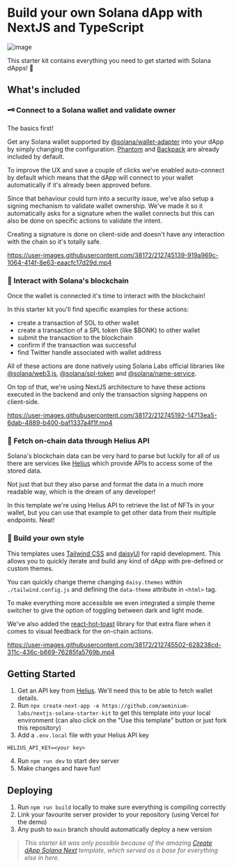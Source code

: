 # Build your own Solana dApp with NextJS and TypeScript

![image](https://user-images.githubusercontent.com/38172/212745837-5de1adb8-7bca-4af1-9772-9e9547a4a06b.png)

This starter kit contains everything you need to get started with Solana dApps! 🚀

## What's included

### **🗝️ Connect to a Solana wallet and validate owner**

The basics first!

Get any Solana wallet supported by [@solana/wallet-adapter](https://github.com/solana-labs/wallet-adapter) into your dApp by simply changing the configuration. [Phantom](https://phantom.app/) and [Backpack](https://www.backpack.app/) are already included by default.

To improve the UX and save a couple of clicks we've enabled auto-connect by default which means that the dApp will connect to your wallet automatically if it's already been approved before.

Since that behaviour could turn into a security issue, we've also setup a signing mechanism to validate wallet ownership. We've made it so it automatically asks for a signature when the wallet connects but this can also be done on specific actions to validate the intent.

Creating a signature is done on client-side and doesn't have any interaction with the chain so it's totally safe.

https://user-images.githubusercontent.com/38172/212745139-919a969c-1064-414f-8e63-eaacfc17d29d.mp4

### **🔗 Interact with Solana's blockchain**

Once the wallet is connected it's time to interact with the blockchain!

In this starter kit you'll find specific examples for these actions:

- create a transaction of SOL to other wallet
- create a transaction of a SPL token (like $BONK) to other wallet
- submit the transaction to the blockchain
- confirm if the transaction was successful
- find Twitter handle associated with wallet address

All of these actions are done natively using Solana Labs official libraries like [@solana/web3.js](https://solana-labs.github.io/solana-web3.js/), [@solana/spl-token](https://solana-labs.github.io/solana-program-library/token/js/) and [@solana/name-service](https://spl.solana.com/name-service).

On top of that, we're using NextJS architecture to have these actions executed in the backend and only the transaction signing happens on client-side.

https://user-images.githubusercontent.com/38172/212745192-14713ea5-6dab-4889-b400-baf1337a4f1f.mp4

### **🔌 Fetch on-chain data through Helius API**

Solana's blockchain data can be very hard to parse but luckily for all of us there are services like [Helius](https://helius.xyz/) which provide APIs to access some of the stored data.

Not just that but they also parse and format the data in a much more readable way, which is the dream of any developer!

In this template we're using Helius API to retrieve the list of NFTs in your wallet, but you can use that example to get other data from their multiple endpoints. Neat!


### **🎨 Build your own style**

This templates uses [Tailwind CSS](https://tailwindcss.com/) and [daisyUI](https://daisyui.com/) for rapid development. This allows you to quickly iterate and build any kind of dApp with pre-defined or custom themes.

You can quickly change theme changing `daisy.themes` within `./tailwind.config.js` and defining the `data-theme` attribute in `<html>` tag.

To make everything more accessible we even integrated a simple theme switcher to give the option of toggling between dark and light mode.

We've also added the [react-hot-toast](https://react-hot-toast.com/) library for that extra flare when it comes to visual feedback for the on-chain actions.

https://user-images.githubusercontent.com/38172/212745502-628238cd-311c-436c-b669-76285fa5769b.mp4

## Getting Started

1. Get an API key from [Helius](https://helius.xyz/). We'll need this to be able to fetch wallet details.
2. Run `npx create-next-app -e https://github.com/aeminium-labs/nextjs-solana-starter-kit` to get this template into your local environment (can also click on the "Use this template" button or just fork this repository)
3. Add a `.env.local` file with your Helius API key

```
HELIUS_API_KEY=<your key>
```

4. Run `npm run dev` to start dev server
5. Make changes and have fun!

## Deploying

1. Run `npm run build` locally to make sure everything is compiling correctly
2. Link your favourite server provider to your repository (using Vercel for the demo)
3. Any push to `main` branch should automatically deploy a new version

> _This starter kit was only possible because of the amazing [Create dApp Solana Next](https://github.com/thuglabs/create-dapp-solana-nextjs) template, which served as a base for everything else in here._
